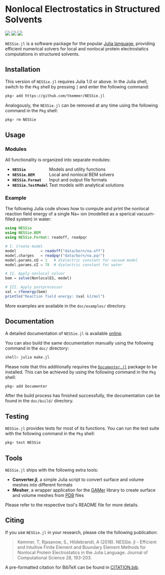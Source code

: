 # Nonlocal Electrostatics in Structured Solvents
[![](https://img.shields.io/github/license/tkemmer/NESSie.jl?style=for-the-badge)](https://github.com/tkemmer/NESSie.jl/blob/master/LICENSE)
[![](https://img.shields.io/badge/docs-stable-blue.svg?style=for-the-badge)](https://tkemmer.github.io/NESSie.jl/stable)
[![](https://img.shields.io/badge/docs-dev-blue.svg?style=for-the-badge)](https://tkemmer.github.io/NESSie.jl/dev)

`NESSie.jl` is a software package for the popular [Julia language](https://julialang.org),
providing efficient numerical solvers for local and nonlocal protein electrostatics
computations in structured solvents.


## Installation
This version of `NESSie.jl` requires Julia 1.0 or above. In the Julia shell, switch to the
`Pkg` shell by pressing `]` and enter the following command:

```sh
pkg> add https://github.com/tkemmer/NESSie.jl
```

Analogously, the `NESSie.jl` can be removed at any time using the following command in the
`Pkg` shell:
```sh
pkg> rm NESSie
```


## Usage

### Modules
All functionality is organized into separate modules:
 * **`NESSie          `** Models and utility functions
 * **`NESSie.BEM      `** Local and nonlocal BEM solvers
 * **`NESSie.Format   `** Input and output file formats
 * **`NESSie.TestModel`** Test models with analytical solutions


### Example
The following Julia code shows how to compute and print the nonlocal reaction field energy
of a single Na+ ion (modelled as a sperical vacuum-filled system) in water:

```julia
using NESSie
using NESSie.BEM
using NESSie.Format: readoff, readpqr

# I. Create model
model           = readoff("data/born/na.off")
model.charges   = readpqr("data/born/na.pqr")
model.params.εΩ = 1   # dielectric constant for vacuum model
model.params.εΣ = 78  # dielectric constant for water

# II. Apply nonlocal solver
bem = solve(NonlocalES, model)

# III. Apply postprocessor
val = rfenergy(bem)
println("Reaction field energy: $val kJ/mol")
```
More examples are available in the `doc/examples/` directory.


## Documentation
A detailed documentation of `NESSie.jl` is available
[online](https://tkemmer.github.io/NESSie.jl/dev/).

You can also build the same documentation manually using the following command in the
`doc/` directory:
```sh
shell> julia make.jl
```
Please note that this additionally requires the
[`Documenter.jl`](http://github.com/JuliaDocs/Documenter.jl) package to be installed. This can be achieved by using the following command in the `Pkg` shell:
```sh
pkg> add Documenter
```
After the build process has finished successfully, the documentation can be
found in the `doc/build/` directory.


## Testing
`NESSie.jl` provides tests for most of its functions. You can run the test suite with the
following command in the `Pkg` shell:
```sh
pkg> test NESSie
```


## Tools
`NESSie.jl` ships with the following extra tools:

 * **Converter.jl**, a simple Julia script to convert surface and volume meshes into
 different formats
 * **Mesher**, a wrapper application for the [GAMer](http://www.fetk.org/codes/gamer/)
 library to create surface and volume meshes from [PDB](https://www.rcsb.org/pdb) files

Please refer to the respective tool's README file for more details.


## Citing
If you use `NESSie.jl` in your research, please cite the following publication:
> Kemmer, T, Rjasanow, S., Hildebrandt, A (2018). NESSie. jl - Efficient and Intuitive
> Finite Element and Boundary Element Methods for Nonlocal Protein Electrostatics in the
> Julia Language. Journal of Computational Science 28, 193-203.

A pre-formatted citation for BibTeX can be found in [CITATION.bib](https://github.com/tkemmer/NESSie.jl/blob/master/CITATION.bib).
